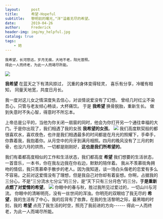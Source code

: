 ```yaml
---
layout:     post
title:      希望-Hopeful
subtitle:   黎明前的曙光,"洋"溢着无尽的希望。
date:       2019-04-26
author:     Frederick
header-img: img/my_helpful.jpg
catalog: true
tags:
    - 她
---
```


```
我希望，长河悠远，岁月无痕，大地不老，阳光普照。
得此一人而终老，为此一人而竭尽所能。
```
![](https://raw.githubusercontent.com/FrederickHou/FrederickHou.github.io/master/img/hope1.jpg)

**我希望**
在蓝天之下有清风掠过，
沉重的身体变得轻灵，
喜乐有分享，冷暖有相知，
同量天地宽，共度日月长。

我一度对这儿女之情深度失去信心，对谈情说爱没有了幻想。
曾经几时红尘不染吾心，只管与老友倾心畅谈，大杯痛饮。
于是 **我希望**
换骨脱胎，重新生长。
做到失意时不失心智，得意时不所忘本。

上帝总是公平的，当他为你关闭一扇窗的同时，他会为你打开另一个通往幸福的大门。于是你出现了，我们相遇了我的女孩 **我希望的女孩**。
![](https://github.com/FrederickHou/FrederickHou.github.io/blob/master/img/hope2.jpg?raw=true)
我们高度默契般的都很喜欢水，喜欢夜色，也许是我们相遇最多的时间都是在月光的照耀下，手牵手，你靠着我，我抱着你。从月空中的月牙到满月相照。四月的晚风没有了三月的刺骨，也没六月的烘热，一切都是刚刚好，**这也是我们所希望的**。

我们有着都高度相似的工作和生活状态，我们都高度 **希望** 我们想要的生活状态，一首音乐，一本书，你在我左边我在你右边，默默的陪伴着。
我从不羡慕街角拥吻的情侣，我只羡慕牵手散步的老人。因为我知道，谈一场白头偕老的恋爱有多么不容易。之前对这爱情没有了理想，但是我自己对你却有着妄想。你啊，占据我的三分心，不是“三分流水七分尘”的三分，是“天下只有三分月色”的三分。**于是重新点燃了对爱情的希望**。
![](https://github.com/FrederickHou/FrederickHou.github.io/blob/master/img/hope4.jpg?raw=true)
你眼中的春与秋，胜过我所见过爱过的，一切山川与河流。
你眼中的清晰明亮，没有一丝世间的浑浊。你明亮的双眼给了我无尽的 **希望**，我的生活有了中心，我的后背有了依靠，在我的生活黎明之际，最黑暗的时刻，我的 **希望** 点亮了我生活的时空，照亮了我前进的方向------ 得此一人而终老，为此一人而竭尽所能。